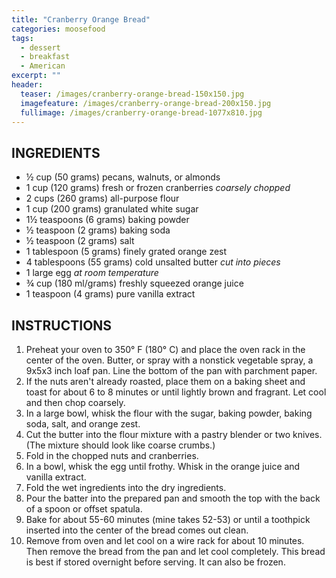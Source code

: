 ```yaml
---
title: "Cranberry Orange Bread"
categories: moosefood
tags: 
  - dessert
  - breakfast
  - American
excerpt: ""
header:
  teaser: /images/cranberry-orange-bread-150x150.jpg
  imagefeature: /images/cranberry-orange-bread-200x150.jpg
  fullimage: /images/cranberry-orange-bread-1077x810.jpg
---
```


## INGREDIENTS
* ½ cup (50 grams) pecans, walnuts, or almonds
* 1 cup (120 grams) fresh or frozen cranberries *coarsely chopped*
* 2 cups (260 grams) all-purpose flour
* 1 cup (200 grams) granulated white sugar
* 1½ teaspoons (6 grams) baking powder
* ½ teaspoon (2 grams) baking soda
* ½ teaspoon (2 grams) salt
* 1 tablespoon (5 grams) finely grated orange zest
* 4 tablespoons (55 grams) cold unsalted butter *cut into pieces*
* 1 large egg *at room temperature*
* ¾ cup (180 ml/grams) freshly squeezed orange juice
* 1 teaspoon (4 grams) pure vanilla extract

## INSTRUCTIONS
1. Preheat your oven to 350° F (180° C) and place the oven rack in the center of the oven. Butter, or spray with a nonstick vegetable spray, a 9x5x3 inch loaf pan. Line the bottom of the pan with parchment paper.
2. If the nuts aren't already roasted, place them on a baking sheet and toast for about 6 to 8 minutes or until lightly brown and fragrant. Let cool and then chop coarsely.
3. In a large bowl, whisk the flour with the sugar, baking powder, baking soda, salt, and orange zest.
4. Cut the butter into the flour mixture with a pastry blender or two knives. (The mixture should look like coarse crumbs.)
5. Fold in the chopped nuts and cranberries.
6. In a bowl, whisk the egg until frothy. Whisk in the orange juice and vanilla extract. 
7. Fold the wet ingredients into the dry ingredients. 
8. Pour the batter into the prepared pan and smooth the top with the back of a spoon or offset spatula. 
9. Bake for about 55-60 minutes (mine takes 52-53) or until a toothpick inserted into the center of the bread comes out clean. 
10. Remove from oven and let cool on a wire rack for about 10 minutes. Then remove the bread from the pan and let cool completely. This bread is best if stored overnight before serving. It can also be frozen.

